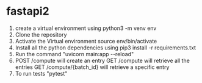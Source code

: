 # fastapi2
1. create a virtual environment using python3 -m venv env
2. Clone the repository
3. Activate the Virtual environment source env/bin/activate
4. Install all the python dependencies using pip3 install -r requirements.txt
5. Run the command "uvicorn main:app --reload"
6. POST /compute
   will create an entry
  GET /compute 
  will retrieve all the entries
  GET /compute/{batch_id}
  will retrieve a specific entry
7. To run tests "pytest"
